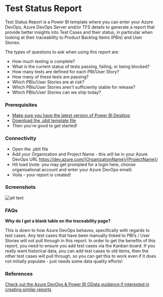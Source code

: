 # Test Status Report
Test Status Report is a Power BI template where you can enter your Azure DevOps, Azure DevOps Server and/or TFS details to generate a report that provide better insights into Test Cases and their status, in particular when looking at their traceability to Product Backlog Items (PBIs) and User Stories.

The types of questions to ask when using this report are:
* How much testing is complete?
* What is the current status of tests passing, failing, or being blocked?
* How many tests are defined for each PBI/User Story? 
* How many of these tests are passing?
* Which PBIs/User Stories are at risk?
* Which PBIs/User Stories aren't sufficiently stable for release?
* Which PBIs/User Stories can we ship today?

### Prerequisites
* [Make sure you have the latest version of Power BI Desktop](https://aka.ms/pbiSingleInstaller)
* [Download the .pbit template file](https://github.com/nbrown02/Test-Status-Report/raw/main/Test%20Status%20Report.pbit)
* Then you're good to get started!

### Connectivity
* Open the .pbit file
* Add your Organization and Project Name - this will be in your Azure DevOps URL https://dev.azure.com/{OrganizationName}/{ProjectName}/ 
* Hit load (note: you may get prompted for a login here, choose organisational account and enter your Azure DevOps email)
* Voila - your report is created!

### Screenshots
![alt text](https://raw.githubusercontent.com/nbrown02/Test-Status-Report/main/Screenshots/Screenshot.png)

### FAQs
**Why do I get a blank table on the traceability page?** 

This is down to how Azure DevOps behaves, specifically with regards to test cases. Any test cases that have been manually linked to PBI’s / User Stories will not pull through in this report. In order to get the benefits of this report, you need to ensure you add test cases via the Kanban board. If you really want historical data, you can add test cases to old items, then the other test cases will pull through, so you can get this to work even if it does not initially populate - just needs some data quality efforts!  

### References
[Check out the Azure DevOps & Power BI OData guidance if interested in creating similar reports](https://docs.microsoft.com/en-us/azure/devops/report/powerbi/sample-test-plans-progress-status?view=azure-devops&tabs=powerbi)
